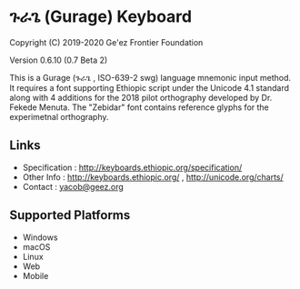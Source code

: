 ጉራጌ (Gurage) Keyboard
====================

Copyright (C) 2019-2020 Ge'ez Frontier Foundation

Version 0.6.10 (0.7 Beta 2)

This is a Gurage (ጉራጌ , ISO-639-2 swg) language mnemonic input method.  It requires a font
supporting Ethiopic script under the Unicode 4.1 standard along with 4 additions for the
2018 pilot orthography developed by Dr. Fekede Menuta. The "Zebidar" font contains reference
glyphs for the experimetnal orthography.

Links
-----

 * Specification :  http://keyboards.ethiopic.org/specification/
 * Other Info    :  http://keyboards.ethiopic.org/ , http://unicode.org/charts/
 * Contact       :  yacob@geez.org


Supported Platforms
-------------------
 * Windows
 * macOS
 * Linux 
 * Web
 * Mobile
